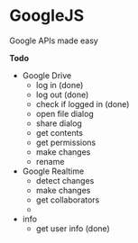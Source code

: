 GoogleJS
======
Google APIs made easy

**Todo**
+ Google Drive
  + log in (done)
  + log out (done)
  + check if logged in (done)
  + open file dialog
  + share dialog
  + get contents
  + get permissions
  + make changes
  + rename
+ Google Realtime
  + detect changes
  + make changes
  + get collaborators
  + 
+ info
  + get user info (done)

